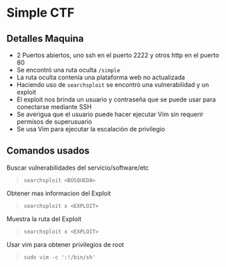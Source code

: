 # Simple CTF

## Detalles Maquina
- 2 Puertos abiertos, uno ssh en el puerto 2222 y otros http en el puerto 80
- Se encontró una ruta oculta `/simple`
- La ruta oculta contenía una plataforma web no actualizada 
- Haciendo uso de `searchsploit` se encontró una vulnerabilidad y un exploit
- El exploit nos brinda un usuario y contraseña que se puede usar para conectarse mediante SSH
- Se averigua que el usuario puede hacer ejecutar Vim sin requerir permisos de superusuario
- Se usa Vim para ejecutar la escalación de privilegio


## Comandos usados

Buscar vulnerabilidades del servicio/software/etc
> `searchsploit <BÚSQUEDA>`

Obtener mas informacion del Exploit
> `searchsploit x <EXPLOIT>`

Muestra la ruta del Exploit
> `searchsploit x <EXPLOIT>`

Usar vim para obtener privilegios de root
> `sudo vim -c ':!/bin/sh'`



